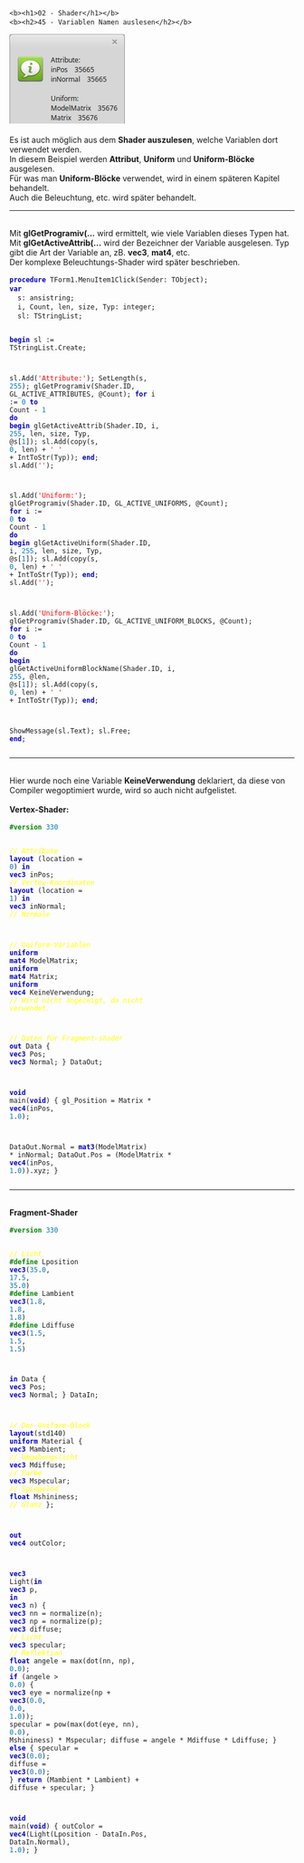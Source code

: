     <b><h1>02 - Shader</h1></b>
    <b><h2>45 - Variablen Namen auslesen</h2></b>
<img src="image.png" alt="Selfhtml"><br><br>
Es ist auch möglich aus dem <b>Shader auszulesen</b>, welche Variablen dort verwendet werden.<br>
In diesem Beispiel werden <b>Attribut</b>, <b>Uniform</b> und <b>Uniform-Blöcke</b> ausgelesen.<br>
Für was man <b>Uniform-Blöcke</b> verwendet, wird in einem späteren Kapitel behandelt.<br>
Auch die Beleuchtung, etc. wird später behandelt.<br>
<hr><br>
Mit <b>glGetProgramiv(...</b> wird ermittelt, wie viele Variablen dieses Typen hat.<br>
Mit <b>glGetActiveAttrib(...</b> wird der Bezeichner der Variable ausgelesen. Typ gibt die Art der Variable an, zB. <b>vec3</b>, <b>mat4</b>, etc.<br>
Der komplexe Beleuchtungs-Shader wird später beschrieben.<br>
<pre><code><b><font color="0000BB">procedure</font></b> TForm1.MenuItem1Click(Sender: TObject);
<b><font color="0000BB">var</font></b>
  s: ansistring;
  i, Count, len, size, Typ: integer;
  sl: TStringList;

<b><font color="0000BB">begin</font></b>
  sl := TStringList.Create;

  sl.Add(<font color="#FF0000">'Attribute:'</font>);
  SetLength(s, <font color="#0077BB">255</font>);
  glGetProgramiv(Shader.ID, GL_ACTIVE_ATTRIBUTES, @Count);
  <b><font color="0000BB">for</font></b> i := <font color="#0077BB">0</font> <b><font color="0000BB">to</font></b> Count - <font color="#0077BB">1</font> <b><font color="0000BB">do</font></b> <b><font color="0000BB">begin</font></b>
    glGetActiveAttrib(Shader.ID, i, <font color="#0077BB">255</font>, len, size, Typ, @s[<font color="#0077BB">1</font>]);
    sl.Add(copy(s, <font color="#0077BB">0</font>, len) + <font color="#FF0000">'    '</font> + IntToStr(Typ));
  <b><font color="0000BB">end</font></b>;
  sl.Add(<font color="#FF0000">''</font>);

  sl.Add(<font color="#FF0000">'Uniform:'</font>);
  glGetProgramiv(Shader.ID, GL_ACTIVE_UNIFORMS, @Count);
  <b><font color="0000BB">for</font></b> i := <font color="#0077BB">0</font> <b><font color="0000BB">to</font></b> Count - <font color="#0077BB">1</font> <b><font color="0000BB">do</font></b> <b><font color="0000BB">begin</font></b>
    glGetActiveUniform(Shader.ID, i, <font color="#0077BB">255</font>, len, size, Typ, @s[<font color="#0077BB">1</font>]);
    sl.Add(copy(s, <font color="#0077BB">0</font>, len) + <font color="#FF0000">'    '</font> + IntToStr(Typ));
  <b><font color="0000BB">end</font></b>;
  sl.Add(<font color="#FF0000">''</font>);

  sl.Add(<font color="#FF0000">'Uniform-Blöcke:'</font>);
  glGetProgramiv(Shader.ID, GL_ACTIVE_UNIFORM_BLOCKS, @Count);
  <b><font color="0000BB">for</font></b> i := <font color="#0077BB">0</font> <b><font color="0000BB">to</font></b> Count - <font color="#0077BB">1</font> <b><font color="0000BB">do</font></b> <b><font color="0000BB">begin</font></b>
    glGetActiveUniformBlockName(Shader.ID, i, <font color="#0077BB">255</font>, @len, @s[<font color="#0077BB">1</font>]);
    sl.Add(copy(s, <font color="#0077BB">0</font>, len) + <font color="#FF0000">'    '</font> + IntToStr(Typ));
  <b><font color="0000BB">end</font></b>;

  ShowMessage(sl.Text);
  sl.Free;
<b><font color="0000BB">end</font></b>;</pre></code>
<hr><br>
Hier wurde noch eine Variable <b>KeineVerwendung</b> deklariert, da diese von Compiler wegoptimiert wurde, wird so auch nicht aufgelistet.<br>
<br>
<b>Vertex-Shader:</b><br>
<pre><code><b><font color="#008800">#version</font></b> <font color="#0077BB">330</font>

<i><font color="#FFFF00">// Attribute</font></i>
<b><font color="0000BB">layout</font></b> (location = <font color="#0077BB">0</font>) <b><font color="0000BB">in</font></b> <b><font color="0000BB">vec3</font></b> inPos;    <i><font color="#FFFF00">// Vertex-Koordinaten</font></i>
<b><font color="0000BB">layout</font></b> (location = <font color="#0077BB">1</font>) <b><font color="0000BB">in</font></b> <b><font color="0000BB">vec3</font></b> inNormal; <i><font color="#FFFF00">// Normale</font></i>

<i><font color="#FFFF00">// Uniform-Variablen</font></i>
<b><font color="0000BB">uniform</font></b> <b><font color="0000BB">mat4</font></b> ModelMatrix;
<b><font color="0000BB">uniform</font></b> <b><font color="0000BB">mat4</font></b> Matrix;
<b><font color="0000BB">uniform</font></b> <b><font color="0000BB">vec4</font></b> KeineVerwendung; <i><font color="#FFFF00">// Wird nicht angezeigt, da nicht verwendet.</font></i>

<i><font color="#FFFF00">// Daten für Fragment-shader</font></i>
<b><font color="0000BB">out</font></b> Data {
  <b><font color="0000BB">vec3</font></b> Pos;
  <b><font color="0000BB">vec3</font></b> Normal;
} DataOut;

<b><font color="0000BB">void</font></b> main(<b><font color="0000BB">void</font></b>)
{
  gl_Position    = Matrix * <b><font color="0000BB">vec4</font></b>(inPos, <font color="#0077BB">1</font>.<font color="#0077BB">0</font>);

  DataOut.Normal = <b><font color="0000BB">mat3</font></b>(ModelMatrix) * inNormal;
  DataOut.Pos    = (ModelMatrix * <b><font color="0000BB">vec4</font></b>(inPos, <font color="#0077BB">1</font>.<font color="#0077BB">0</font>)).xyz;
}
</pre></code>
<hr><br>
<b>Fragment-Shader</b><br>
<pre><code><b><font color="#008800">#version</font></b> <font color="#0077BB">330</font>

<i><font color="#FFFF00">// Licht</font></i>
<b><font color="#008800">#define</font></b> Lposition  <b><font color="0000BB">vec3</font></b>(<font color="#0077BB">35</font>.<font color="#0077BB">0</font>, <font color="#0077BB">17</font>.<font color="#0077BB">5</font>, <font color="#0077BB">35</font>.<font color="#0077BB">0</font>)
<b><font color="#008800">#define</font></b> Lambient   <b><font color="0000BB">vec3</font></b>(<font color="#0077BB">1</font>.<font color="#0077BB">8</font>, <font color="#0077BB">1</font>.<font color="#0077BB">8</font>, <font color="#0077BB">1</font>.<font color="#0077BB">8</font>)
<b><font color="#008800">#define</font></b> Ldiffuse   <b><font color="0000BB">vec3</font></b>(<font color="#0077BB">1</font>.<font color="#0077BB">5</font>, <font color="#0077BB">1</font>.<font color="#0077BB">5</font>, <font color="#0077BB">1</font>.<font color="#0077BB">5</font>)

<b><font color="0000BB">in</font></b> Data {
  <b><font color="0000BB">vec3</font></b> Pos;
  <b><font color="0000BB">vec3</font></b> Normal;
} DataIn;

<i><font color="#FFFF00">// Der Uniform-Block</font></i>
<b><font color="0000BB">layout</font></b>(std140) <b><font color="0000BB">uniform</font></b> Material {
  <b><font color="0000BB">vec3</font></b>  Mambient;   <i><font color="#FFFF00">// Umgebungslicht</font></i>
  <b><font color="0000BB">vec3</font></b>  Mdiffuse;   <i><font color="#FFFF00">// Farbe</font></i>
  <b><font color="0000BB">vec3</font></b>  Mspecular;  <i><font color="#FFFF00">// Spiegelnd</font></i>
  <b><font color="0000BB">float</font></b> Mshininess; <i><font color="#FFFF00">// Glanz</font></i>
};

<b><font color="0000BB">out</font></b> <b><font color="0000BB">vec4</font></b> outColor;

<b><font color="0000BB">vec3</font></b> Light(<b><font color="0000BB">in</font></b> <b><font color="0000BB">vec3</font></b> p, <b><font color="0000BB">in</font></b> <b><font color="0000BB">vec3</font></b> n) {
  <b><font color="0000BB">vec3</font></b> nn = normalize(n);
  <b><font color="0000BB">vec3</font></b> np = normalize(p);
  <b><font color="0000BB">vec3</font></b> diffuse;   <i><font color="#FFFF00">// Licht</font></i>
  <b><font color="0000BB">vec3</font></b> specular;  <i><font color="#FFFF00">// Reflektion</font></i>
  <b><font color="0000BB">float</font></b> angele = max(dot(nn, np), <font color="#0077BB">0</font>.<font color="#0077BB">0</font>);
  <b><font color="0000BB">if</font></b> (angele > <font color="#0077BB">0</font>.<font color="#0077BB">0</font>) {
    <b><font color="0000BB">vec3</font></b> eye = normalize(np + <b><font color="0000BB">vec3</font></b>(<font color="#0077BB">0</font>.<font color="#0077BB">0</font>, <font color="#0077BB">0</font>.<font color="#0077BB">0</font>, <font color="#0077BB">1</font>.<font color="#0077BB">0</font>));
    specular = pow(max(dot(eye, nn), <font color="#0077BB">0</font>.<font color="#0077BB">0</font>), Mshininess) * Mspecular;
    diffuse  = angele * Mdiffuse * Ldiffuse;
  } <b><font color="0000BB">else</font></b> {
    specular = <b><font color="0000BB">vec3</font></b>(<font color="#0077BB">0</font>.<font color="#0077BB">0</font>);
    diffuse  = <b><font color="0000BB">vec3</font></b>(<font color="#0077BB">0</font>.<font color="#0077BB">0</font>);
  }
  <b><font color="0000BB">return</font></b> (Mambient * Lambient) + diffuse + specular;
}

<b><font color="0000BB">void</font></b> main(<b><font color="0000BB">void</font></b>)
{
  outColor = <b><font color="0000BB">vec4</font></b>(Light(Lposition - DataIn.Pos, DataIn.Normal), <font color="#0077BB">1</font>.<font color="#0077BB">0</font>);
}

</pre></code>

